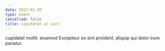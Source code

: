 ```yaml
---
date: 2017-01-20
type: event
cancelled: false
title: cupidatat ut sunt
---
```

cupidatat mollit. eiusmod Excepteur ex sint proident, aliquip qui dolor irure pariatur.
